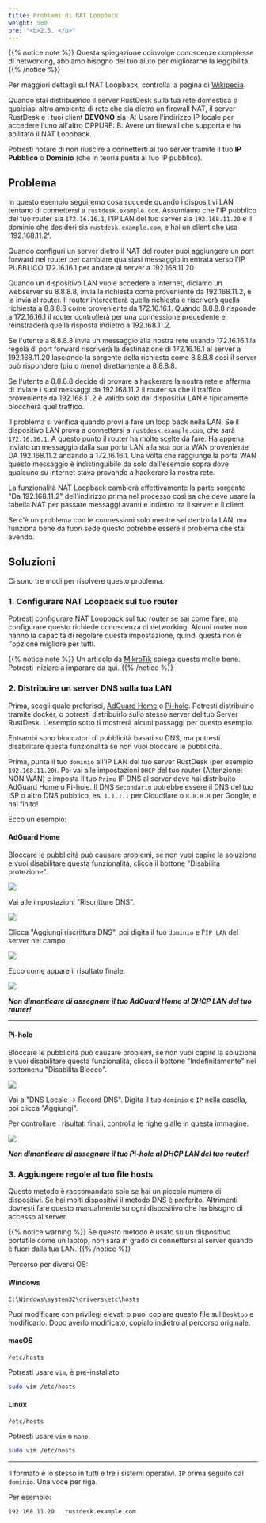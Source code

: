 ```yaml
---
title: Problemi di NAT Loopback
weight: 500
pre: "<b>2.5. </b>"
---
```


{{% notice note %}}
Questa spiegazione coinvolge conoscenze complesse di networking, abbiamo bisogno del tuo aiuto per migliorarne la leggibilità.
{{% /notice %}}


Per maggiori dettagli sul NAT Loopback, controlla la pagina di [Wikipedia](https://en.m.wikipedia.org/wiki/Network_address_translation#NAT_hairpinning).

Quando stai distribuendo il server RustDesk sulla tua rete domestica o qualsiasi altro ambiente di rete che sia dietro un firewall NAT, il server RustDesk e i tuoi client **DEVONO** sia:
A: Usare l'indirizzo IP locale per accedere l'uno all'altro OPPURE:
B: Avere un firewall che supporta e ha abilitato il NAT Loopback.

Potresti notare di non riuscire a connetterti al tuo server tramite il tuo **IP Pubblico** o **Dominio** (che in teoria punta al tuo IP pubblico).

## Problema
In questo esempio seguiremo cosa succede quando i dispositivi LAN tentano di connettersi a `rustdesk.example.com`. Assumiamo che l'IP pubblico del tuo router sia `172.16.16.1`, l'IP LAN del tuo server sia `192.168.11.20` e il dominio che desideri sia `rustdesk.example.com`, e hai un client che usa '192.168.11.2'.

Quando configuri un server dietro il NAT del router puoi aggiungere un port forward nel router per cambiare qualsiasi messaggio in entrata verso l'IP PUBBLICO 172.16.16.1 per andare al server a 192.168.11.20

Quando un dispositivo LAN vuole accedere a internet, diciamo un webserver su 8.8.8.8, invia la richiesta come proveniente da 192.168.11.2, e la invia al router. Il router intercetterà quella richiesta e riscriverà quella richiesta a 8.8.8.8 come proveniente da 172.16.16.1. Quando 8.8.8.8 risponde a 172.16.16.1 il router controllerà per una connessione precedente e reinstraderà quella risposta indietro a 192.168.11.2.

Se l'utente a 8.8.8.8 invia un messaggio alla nostra rete usando 172.16.16.1 la regola di port forward riscriverà la destinazione di 172.16.16.1 al server a 192.168.11.20 lasciando la sorgente della richiesta come 8.8.8.8 così il server può rispondere (più o meno) direttamente a 8.8.8.8.

Se l'utente a 8.8.8.8 decide di provare a hackerare la nostra rete e afferma di inviare i suoi messaggi da 192.168.11.2 il router sa che il traffico proveniente da 192.168.11.2 è valido solo dai dispositivi LAN e tipicamente bloccherà quel traffico.

Il problema si verifica quando provi a fare un loop back nella LAN. Se il dispositivo LAN prova a connettersi a `rustdesk.example.com`, che sarà `172.16.16.1`. A questo punto il router ha molte scelte da fare. Ha appena inviato un messaggio dalla sua porta LAN alla sua porta WAN proveniente DA 192.168.11.2 andando a 172.16.16.1. Una volta che raggiunge la porta WAN questo messaggio è indistinguibile da solo dall'esempio sopra dove qualcuno su internet stava provando a hackerare la nostra rete.

La funzionalità NAT Loopback cambierà effettivamente la parte sorgente "Da 192.168.11.2" dell'indirizzo prima nel processo così sa che deve usare la tabella NAT per passare messaggi avanti e indietro tra il server e il client.

Se c'è un problema con le connessioni solo mentre sei dentro la LAN, ma funziona bene da fuori sede questo potrebbe essere il problema che stai avendo.


## Soluzioni
Ci sono tre modi per risolvere questo problema.

### 1. Configurare NAT Loopback sul tuo router
Potresti configurare NAT Loopback sul tuo router se sai come fare, ma configurare questo richiede conoscenza di networking. Alcuni router non hanno la capacità di regolare questa impostazione, quindi questa non è l'opzione migliore per tutti.

{{% notice note %}}
Un articolo da [MikroTik](https://help.mikrotik.com/docs/display/ROS/NAT#NAT-HairpinNAT) spiega questo molto bene. Potresti iniziare a imparare da qui.
{{% /notice %}}

### 2. Distribuire un server DNS sulla tua LAN
Prima, scegli quale preferisci, [AdGuard Home](https://github.com/AdguardTeam/AdGuardHome/wiki/Docker) o [Pi-hole](https://github.com/pi-hole/docker-pi-hole). Potresti distribuirlo tramite docker, o potresti distribuirlo sullo stesso server del tuo Server RustDesk. L'esempio sotto ti mostrerà alcuni passaggi per questo esempio.

Entrambi sono bloccatori di pubblicità basati su DNS, ma potresti disabilitare questa funzionalità se non vuoi bloccare le pubblicità.

Prima, punta il tuo `dominio` all'IP LAN del tuo server RustDesk (per esempio `192.168.11.20`). Poi vai alle impostazioni `DHCP` del tuo router (Attenzione: NON WAN) e imposta il tuo `Primo` IP DNS al server dove hai distribuito AdGuard Home o Pi-hole. Il DNS `Secondario` potrebbe essere il DNS del tuo ISP o altro DNS pubblico, es. `1.1.1.1` per Cloudflare o `8.8.8.8` per Google, e hai finito!

Ecco un esempio:
#### AdGuard Home
Bloccare le pubblicità può causare problemi, se non vuoi capire la soluzione e vuoi disabilitare questa funzionalità, clicca il bottone "Disabilita protezione".

![](images/adguard_home_disable_protection.png)
<br>

Vai alle impostazioni "Riscritture DNS".

![](images/adguard_home_click_dns_rewrites.png)
<br>

Clicca "Aggiungi riscrittura DNS", poi digita il tuo `dominio` e l'`IP LAN` del server nel campo.

![](images/adguard_home_dns_rewrite_dialog.png)

Ecco come appare il risultato finale.

![](images/adguard_home_dns_rewrite_final_result.png)

***Non dimenticare di assegnare il tuo AdGuard Home al DHCP LAN del tuo router!***
<hr>

#### Pi-hole
Bloccare le pubblicità può causare problemi, se non vuoi capire la soluzione e vuoi disabilitare questa funzionalità, clicca il bottone "Indefinitamente" nel sottomenu "Disabilita Blocco".

![](images/pi_hole_disable_blocking.png)

Vai a "DNS Locale → Record DNS".
Digita il tuo `dominio` e `IP` nella casella, poi clicca "Aggiungi".

Per controllare i risultati finali, controlla le righe gialle in questa immagine.

![](images/pi_hole_local_dns_dns_records.png)

***Non dimenticare di assegnare il tuo Pi-hole al DHCP LAN del tuo router!***

### 3. Aggiungere regole al tuo file hosts
Questo metodo è raccomandato solo se hai un piccolo numero di dispositivi. Se hai molti dispositivi il metodo DNS è preferito. Altrimenti dovresti fare questo manualmente su ogni dispositivo che ha bisogno di accesso al server.

{{% notice warning %}}
Se questo metodo è usato su un dispositivo portatile come un laptop, non sarà in grado di connettersi al server quando è fuori dalla tua LAN.
{{% /notice %}}

Percorso per diversi OS:

#### Windows
```text
C:\Windows\system32\drivers\etc\hosts
```
Puoi modificare con privilegi elevati o puoi copiare questo file sul `Desktop` e modificarlo. Dopo averlo modificato, copialo indietro al percorso originale.

#### macOS
```text
/etc/hosts
```
Potresti usare `vim`, è pre-installato.
```sh
sudo vim /etc/hosts
```

#### Linux
```text
/etc/hosts
```
Potresti usare `vim` o `nano`.
```sh
sudo vim /etc/hosts
```

<hr>

Il formato è lo stesso in tutti e tre i sistemi operativi. `IP` prima seguito dal `dominio`. Una voce per riga.

Per esempio:
```text
192.168.11.20   rustdesk.example.com
```